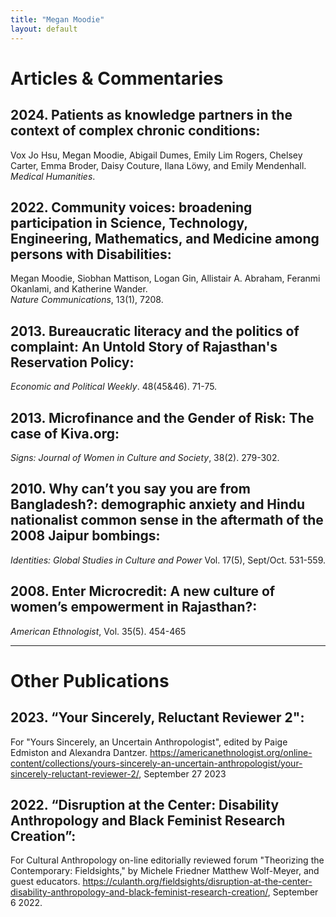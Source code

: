 ```yaml
---
title: "Megan Moodie"
layout: default
---
```


# Articles & Commentaries

## 2024. Patients as knowledge partners in the context of complex chronic conditions:

Vox Jo Hsu, Megan Moodie, Abigail Dumes, Emily Lim Rogers, Chelsey Carter, Emma Broder, Daisy Couture, Ilana Löwy, and Emily Mendenhall.  
*Medical Humanities*.

## 2022. Community voices: broadening participation in Science, Technology, Engineering, Mathematics, and Medicine among persons with Disabilities:

Megan Moodie, Siobhan Mattison, Logan Gin, Allistair A. Abraham, Feranmi Okanlami, and Katherine Wander.  
*Nature Communications*, 13(1), 7208.

## 2013. Bureaucratic literacy and the politics of complaint: An Untold Story of Rajasthan's Reservation Policy:

*Economic and Political Weekly*. 48(45&amp;46). 71-75.

## 2013. Microfinance and the Gender of Risk: The case of Kiva.org:

*Signs: Journal of Women in Culture and Society*, 38(2). 279-302.

## 2010. Why can’t you say you are from Bangladesh?: demographic anxiety and Hindu nationalist common sense in the aftermath of the 2008 Jaipur bombings:

*Identities: Global Studies in Culture and Power* Vol. 17(5), Sept/Oct. 531-559.

## 2008. Enter Microcredit: A new culture of women’s empowerment in Rajasthan?:

*American Ethnologist*, Vol. 35(5). 454-465

-----

# Other Publications

## 2023. “Your Sincerely, Reluctant Reviewer 2":

For &quot;Yours Sincerely, an Uncertain Anthropologist&quot;, edited by Paige Edmiston and Alexandra Dantzer. <https://americanethnologist.org/online-content/collections/yours-sincerely-an-uncertain-anthropologist/your-sincerely-reluctant-reviewer-2/>, September 27 2023

## 2022. “Disruption at the Center: Disability Anthropology and Black Feminist Research Creation”:

For Cultural Anthropology on-line editorially reviewed forum &quot;Theorizing the Contemporary: Fieldsights,&quot; by Michele Friedner Matthew Wolf-Meyer, and guest educators. <https://culanth.org/fieldsights/disruption-at-the-center-disability-anthropology-and-black-feminist-research-creation/>, September 6 2022.
